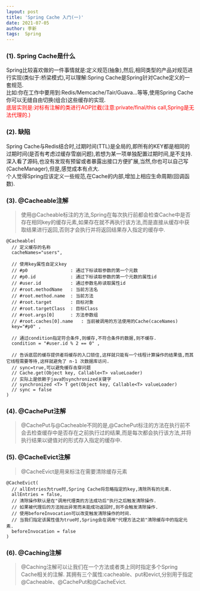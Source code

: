 ```yaml
---
layout: post
title: 'Spring Cache 入门(一)'
date: 2021-07-05
author: 李新
tags:  Spring 
---
```


### (1). Spring Cache是什么
Spring比较喜欢做的一件事情就是:定义规范(抽象),然后,相同类型的产品对规范进行实现(类似于:桥梁模式),可以理解:Spring Cache是Spring针对Cache定义的一套规范.    
比如:你在工作中要用到:Redis/Memcache/Tair/Guava...等等,使用Spring Cache你可以无缝自由切换(组合)这些缓存的实现.     
<font color='red'>底层实则是:对标有注解的类进行AOP拦截(注意:private/final/this call,Spring是无法代理的.)</font>   

### (2). 缺陷
Spring Cache与Redis结合时,过期时间(TTL)是全局的,即所有的KEY都是相同的过期时间(是否有考虑过缓存雪崩问题),若想为某一项单独配置过期时间,是不支持.  
深入看了源码,也没有发现有预留或者暴露出接口方便扩展,当然,你也可以自己写(CacheManager),但是,感觉成本有点大.  
个人觉得Spring应该定义一些规范,在Cache的内部,增加上相应生命周期(回调函数).   

### (3). @Cacheable注解
> 使用@Cacheable标注的方法,Spring在每次执行前都会检查Cache中是否存在相同key的缓存元素,如果存在就不再执行该方法,而是直接从缓存中获取结果进行返回,否则才会执行并将返回结果存入指定的缓存中.   

```
@Cacheable(
  // 定义缓存的名称
  cacheNames="users",
  
  // 使用key属性自定义key
  // #p0                : 通过下标读取参数的第一个元数
  // #p0.id             : 通过下标读取参数的第一个元数的属性id
  // #user.id           : 通过参数名称读取属性id
  // #root.methodName   : 当前方法名
  // #root.method.name  : 当前方法
  // #root.target       : 目标对象
  // #root.targetClass  : 目标Class
  // #root.args[0]      : 方法参数组
  // #root.caches[0].name   : 当前被调用的方法使用的Cache(caceNames)
  key="#p0" , 
  
  // 通过condition指定符合条件,则缓存,不符合条件的数据,则不缓存.
  condition = "#user.id % 2 == 0" ,
  
  // 告诉底层的缓存提供者将缓存的入口锁住,这样就只能有一个线程计算操作的结果值,而其它线程需要等待,这样就避免了 n-1 次数据库访问.
  // sync=true,可以避免缓存击穿问题
  // Cache.get(Object key, Callable<T> valueLoader)
  // 实际上是依赖于java的synchronized关键字
  // synchronized <T> T get(Object key, Callable<T> valueLoader)
  // sync = false
)
```
### (4). @CachePut注解
> @CachePut与@Cacheable不同的是,@CachePut标注的方法在执行前不会去检查缓存中是否存在之前执行过的结果,而是每次都会执行该方法,并将执行结果以键值对的形式存入指定的缓存中.  

### (5). @CacheEvict注解
>  @CacheEvict是用来标注在需要清除缓存元素

```
@CacheEvict(
  // allEntries为true时,Spring Cache将忽略指定的key,清除所有的元素.
  allEntries = false,
  // 清除操作默认是在"调用代理类的方法成功后"执行之后触发清除操作.
  // 如果被代理后的方法抛出异常而未能成功返回时,则不会触发清除操作.
  // 使用beforeInvocation可以改变触发清除操作的时间.
  // 当我们指定该属性值为true时,Spring会在调用"代理方法之前"清除缓存中的指定元素. 
  beforeInvocation = false
)
```
### (6). @Caching注解
> @Caching注解可以让我们在一个方法或者类上同时指定多个Spring Cache相关的注解.
> 其拥有三个属性:cacheable、put和evict,分别用于指定@Cacheable、@CachePut和@CacheEvict. 
